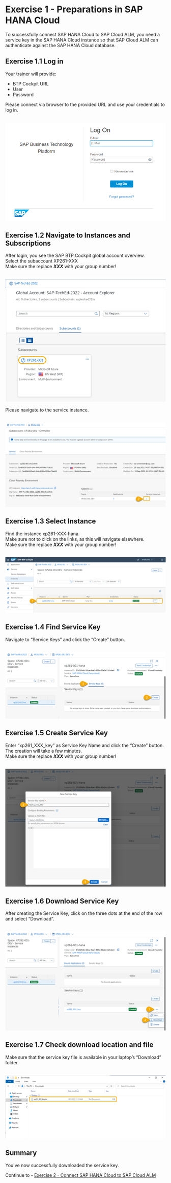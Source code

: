 # Exercise 1 - Preparations in SAP HANA Cloud

To successfully connect SAP HANA Cloud to SAP Cloud ALM, you need a service key in the SAP HANA Cloud instance so that SAP Cloud ALM can authenticate against the SAP HANA Cloud database. 

## Exercise 1.1 Log in

Your trainer will provide:  
- BTP Cockpit URL
- User
- Password  

Please connect via browser to the provided URL and use your credentials to log in.  

<br>![](/exercises/ex1/images/Ex1_1.png)


## Exercise 1.2 Navigate to Instances and Subscriptions

After login, you see the SAP BTP Cockpit global account overview.  
Select the subaccount XP261-XXX  
Make sure the replace _**XXX**_ with your group number!

<br>![](/exercises/ex1/images/Ex1_2a.png)

Please navigate to the service instance.

<br>![](/exercises/ex1/images/Ex1_2b.png)

## Exercise 1.3 Select Instance

Find the instance xp261-XXX-hana.  
Make sure not to click on the links, as this will navigate elsewhere.  
Make sure the replace _**XXX**_ with your group number!

<br>![](/exercises/ex1/images/Ex1_3a.png)

## Exercise 1.4 Find Service Key

Navigate to “Service Keys” and click the “Create” button.

<br>![](/exercises/ex1/images/Ex1_4a.png)

## Exercise 1.5 Create Service Key

Enter “xp261_XXX_key” as Service Key Name and click the “Create” button.
The creation will take a few minutes.  
Make sure the replace _**XXX**_ with your group number!  

<br>![](/exercises/ex1/images/Ex1_5a.png)

## Exercise 1.6 Download Service Key

After creating the Service Key, click on the three dots at the end of the row and select “Download”.

<br>![](/exercises/ex1/images/Ex1_6a.png)

## Exercise 1.7 Check download location and file

Make sure that the service key file is available in your laptop’s “Download” folder.

<br>![](/exercises/ex1/images/Ex1_7.png)


## Summary

You've now successfully downloaded the service key.

Continue to - [Exercise 2 - Connect SAP HANA Cloud to SAP Cloud ALM](../ex2/README.md)
